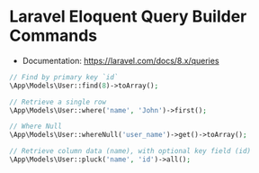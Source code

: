 # Laravel Eloquent Query Builder Commands

* Documentation: https://laravel.com/docs/8.x/queries

```php
// Find by primary key `id`
\App\Models\User::find(8)->toArray();

// Retrieve a single row
\App\Models\User::where('name', 'John')->first();

// Where Null
\App\Models\User::whereNull('user_name')->get()->toArray();

// Retrieve column data (name), with optional key field (id)
\App\Models\User::pluck('name', 'id')->all();
```